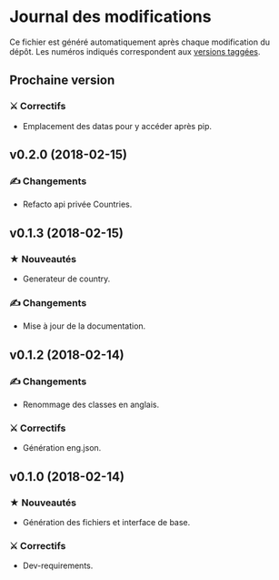 # Journal des modifications

Ce fichier est généré automatiquement après chaque modification du dépôt. 
Les numéros indiqués correspondent aux [versions taggées](https://gitlab.com/canarduck/pays/tags).

## Prochaine version

### ⚔ Correctifs

* Emplacement des datas pour y accéder après pip.

## v0.2.0 (2018-02-15)

### ✍ Changements

* Refacto api privée Countries.

## v0.1.3 (2018-02-15)

### ★ Nouveautés

* Generateur de country.

### ✍ Changements

* Mise à jour de la documentation.

## v0.1.2 (2018-02-14)

### ✍ Changements

* Renommage des classes en anglais.

### ⚔ Correctifs

* Génération eng.json.

## v0.1.0 (2018-02-14)

### ★ Nouveautés

* Génération des fichiers et interface de base.

### ⚔ Correctifs

* Dev-requirements.

